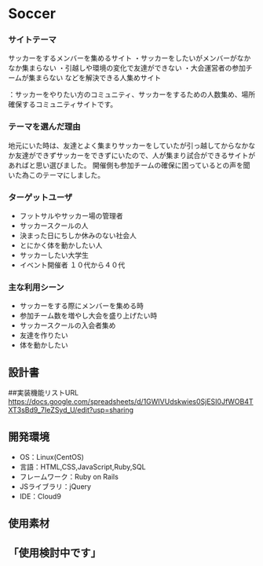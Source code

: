 # Soccer



### サイトテーマ
サッカーをするメンバーを集めるサイト
・サッカーをしたいがメンバーがなかなか集まらない
・引越しや環境の変化で友達ができない
・大会運営者の参加チームが集まらない
などを解決できる人集めサイト

：サッカーをやりたい方のコミュニティ、サッカーをするための人数集め、場所確保するコミュニティサイトです。


### テーマを選んだ理由
地元にいた時は、友達とよく集まりサッカーをしていたが引っ越してからなかなか友達ができずサッカーをできずにいたので、人が集まり試合ができるサイトがあればと思い選びました。
開催側も参加チームの確保に困っているとの声を聞いた為このテーマにしました。


### ターゲットユーザ
- フットサルやサッカー場の管理者
- サッカースクールの人
- 決まった日にちしか休みのない社会人
- とにかく体を動かしたい人
- サッカーしたい大学生
- イベント開催者
１０代から４０代


### 主な利用シーン
- サッカーをする際にメンバーを集める時
- 参加チーム数を増やし大会を盛り上げたい時
- サッカースクールの入会者集め
- 友達を作りたい
- 体を動かしたい


## 設計書

##実装機能リストURL
https://docs.google.com/spreadsheets/d/1GWIVUdskwies0SjESI0JfWOB4TXT3sBd9_7IeZSyd_U/edit?usp=sharing


## 開発環境
- OS：Linux(CentOS)
- 言語：HTML,CSS,JavaScript,Ruby,SQL
- フレームワーク：Ruby on Rails
- JSライブラリ：jQuery
- IDE：Cloud9

## 使用素材
「使用検討中です」
- 
